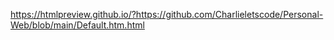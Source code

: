 https://htmlpreview.github.io/?https://github.com/Charlieletscode/Personal-Web/blob/main/Default.htm.html
